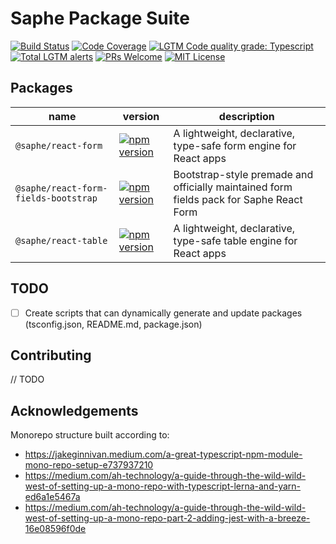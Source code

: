 # Saphe Package Suite
[![Build Status](https://img.shields.io/github/workflow/status/saphewilliam/saphe-packages/CI?logo=github&logoWidth=18&style=flat-square)](https://github.com/saphewilliam/saphe-packages/actions?query=workflow%3ACI)
[![Code Coverage](https://img.shields.io/codecov/c/github/saphewilliam/saphe-packages.svg?style=flat-square)](https://codecov.io/gh/saphewilliam/saphe-packages)
[![LGTM Code quality grade: Typescript](https://img.shields.io/lgtm/grade/javascript/g/saphewilliam/saphe-packages.svg?logo=lgtm&logoWidth=18&style=flat-square)](https://lgtm.com/projects/g/saphewilliam/saphe-packages/context:javascript)
[![Total LGTM alerts](https://img.shields.io/lgtm/alerts/g/saphewilliam/saphe-packages.svg?logo=lgtm&logoWidth=18&style=flat-square)](https://lgtm.com/projects/g/saphewilliam/saphe-packages/alerts/)
[![PRs Welcome](https://img.shields.io/badge/PRs-welcome-brightgreen.svg?style=flat-square)](https://reactjs.org/docs/how-to-contribute.html#your-first-pull-request)
[![MIT License](https://img.shields.io/npm/l/@saphe/react-form.svg?style=flat-square)](https://github.com/saphewilliam/saphe-packages/blob/main/LICENSE)

## Packages
name|version|description
-|-|-
`@saphe/react-form`|[![npm version](https://img.shields.io/npm/v/@saphe/react-form.svg?style=flat)](https://www.npmjs.com/package/@saphe/react-form)|A lightweight, declarative, type-safe form engine for React apps
`@saphe/react-form-fields-bootstrap`|[![npm version](https://img.shields.io/npm/v/@saphe/react-form-fields-bootstrap.svg?style=flat)](https://www.npmjs.com/package/@saphe/react-form-fields-bootstrap)|Bootstrap-style premade and officially maintained form fields pack for Saphe React Form
`@saphe/react-table`|[![npm version](https://img.shields.io/npm/v/@saphe/react-table.svg?style=flat)](https://www.npmjs.com/package/@saphe/react-table)|A lightweight, declarative, type-safe table engine for React apps

## TODO
- [ ] Create scripts that can dynamically generate and update packages (tsconfig.json, README.md, package.json)

## Contributing
// TODO

## Acknowledgements
Monorepo structure built according to: 
- https://jakeginnivan.medium.com/a-great-typescript-npm-module-mono-repo-setup-e737937210
- https://medium.com/ah-technology/a-guide-through-the-wild-wild-west-of-setting-up-a-mono-repo-with-typescript-lerna-and-yarn-ed6a1e5467a
- https://medium.com/ah-technology/a-guide-through-the-wild-wild-west-of-setting-up-a-mono-repo-part-2-adding-jest-with-a-breeze-16e08596f0de
